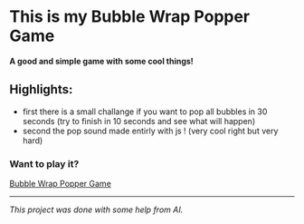 

# This is my Bubble Wrap Popper Game  
**A good and simple game with some cool things!**  

## Highlights:  
- first there is a small challange if you want to pop all bubbles in 30 seconds (try to finish in 10 seconds and see what will happen)
- second the pop sound made entirly with js ! (very cool right but very hard) 

### Want to play it?  
[Bubble Wrap Popper Game](https://kokojkj.github.io/Bubble-Wrap-Popper-Game/)  

---

*This project was done with some help from AI.*  
